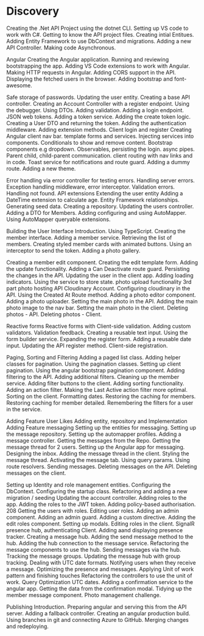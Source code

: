 # Discovery

Creating the .Net API Project using the dotnet CLI.
Setting up VS code to work with C#.
Getting to know the API project files.
Creating intial Entitues.
Adding Entity Framework to use DbContext and migrations.
Adding a new API Controller.
Making  code Asynchronous.
 

Angular
Creating the Angular application.
Running and reviewing bootstrapping the app.
Adding VS Code extensions to work with Angular.
Making HTTP requests in Angular.
Adding CORS support in the API.
Displaying the fetched users in the browser.
Adding bootstrap and font-awesome. 
 
Safe storage of passwords.
Updating the user entity.
Creating a base API controller.
Creating an Account Controller with a register endpoint.
Using the debugger.
Using DTOs.
Adding validation.
Adding a login endpoint.
JSON web tokens.
Adding a token service.
Adding the create token logic.
Creating a User DTO and returning the token.
Adding the authentication middleware.
Adding extension methods.
Client login and register
Creating Angular client nav bar.
template forms and services.
Injecting services into components.
Conditionals to show and remove content.
Bootstrap components e.g dropdown.
Observables, persisting the login.
async pipes.
Parent child, child-parent communication.
client routing with nav links and in code.
Toast service for notifications and route guard.
 Adding a dummy route.
 Adding a new theme.

Error handling via error controller for testing errors.
Handling server errors.
Exception handling middleware, error interceptor.
Validation errors.
Handling not found.
API extensions
Extending the user entity
Adding a DateTime extension to calculate age.
Entity Framework relationships.
Generating seed data.
Creating a repository.
Updating the users controller.
Adding a DTO for Members.
Adding configuring and using AutoMapper.
Using AutoMapper queryable extensions.

Building the User Interface
Introduction.
Using TypeScript.
Creating the member interface.
Adding a member service.
Retrieving the list of members.
Creating styled member cards with animated buttons.
Using an interceptor to send the token.
Adding a photo gallery.

Creating a member edit component.
Creating the edit template form.
Adding the update functionality.
Adding a Can Deactivate route guard.
Persisting the changes in the API.
Updating the user in the client app.
Adding loading indicators.
Using the service to store state.
photo upload functionality
3rd part photo hosting API Cloudinary Account.
Configuring cloudinary in the API.
Using the Created At Route method.
Adding a photo editor component.
Adding a photo uploader.
Setting the main photo in the API.
Adding the main photo image to the nav bar.
Setting the main photo in the client.
Deleting photos - API.
Deleting photos - Client.
 
Reactive forms
Reactive forms with Client-side validation.
Adding custom validators.
Validation feedback.
Creating a reusable text input.
Using the form builder service.
Expanding the register form.
Adding a reusable date input.
Updating the API register method.
Client-side registration.

Paging, Sorting and Filtering
Adding a paged list class.
Adding helper classes for pagination.
Using the pagination classes.
Setting up client pagination.
Using the angular bootstrap pagination component.
Adding filtering to the API.
Adding additional filters.
Cleaning up the member service.
Adding filter buttons to the client.
Adding sorting functionality.
Adding an action filter.
Making the Last Active action filter more optimal.
Sorting on the client.
Formatting dates.
Restoring the caching for members.
Restoring caching for member detailed.
Remembering the filters for a user in the service.

Adding Feature User Likes 
Adding entity, repository and Implementation
Adding Feature messaging
Setting up the entities for messaging.
Setting up the message repository.
Setting up the automapper profiles.
Adding a message controller.
Getting the messages from the Repo.
Getting the message thread for 2 users.
Setting up the Angular app for messaging.
Designing the inbox.
Adding the message thread in the client.
Styling the message thread.
Activating the message tab.
Using query params.
Using route resolvers.
Sending messages.
Deleting messages on the API.
Deleting messages on the client.

Setting up Identity and role management entities.
 Configuring the DbContext.
 Configuring the startup class.
 Refactoring and adding a new migration / seeding
Updating the account controller.
Adding roles to the app.
Adding the roles to the JWT token.
Adding policy-based authorisation. 208
Getting the users with roles.
Editing user roles.
Adding an admin component.
Adding an admin guard.
Adding a custom directive.
Adding the edit roles component.
Setting up modals.
Editing roles in the client.
SignalR presence hub, authenticating Client. 
Adding aand displaying presence tracker.
Creating a message hub.
Adding the send message method to the hub.
Adding the hub connection to the message service.
Refactoring the message components to use the hub.
Sending messages via the hub.
Tracking the message groups.
Updating the message hub with group tracking.
Dealing with UTC date formats.
Notifying users when they receive a message.
Optimizing the presence and messages.
Applying Unit of work pattern and finishing touches
Refactoring the controllers to use the unit of work.
Query Optimization
UTC dates.
Adding a confirmation service to the angular app.
Getting the data from the confirmation modal.
Tidying up the member message component.
Photo management challenge.

Publishing
 Introduction.
 Preparing angular and serving this from the API server.
 Adding a fallback controller.
Creating an angular production build.
Using branches in git and connecting Azure to GitHub.
 Merging changes and redeploying.
